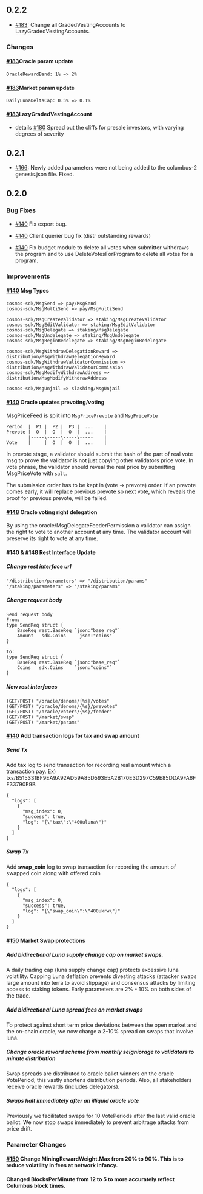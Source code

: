 ## 0.2.2

- [\#183](https://github.com/terra-project/core/pull/183): Change all GradedVestingAccounts to LazyGradedVestingAccounts.

### Changes
#### [\#183](https://github.com/terra-project/core/pull/183)Oracle param update
```
OracleRewardBand: 1% => 2%
```

#### [\#183](https://github.com/terra-project/core/pull/183)Market param update
```
DailyLunaDeltaCap: 0.5% => 0.1%
```

#### [\#183](https://github.com/terra-project/core/pull/183)LazyGradedVestingAccount

* details [\#180](https://github.com/terra-project/core/issues/180) Spread out the cliffs for presale investors, with varying degrees of severity

## 0.2.1

- [\#166](https://github.com/terra-project/core/pull/166): Newly added parameters were not being added to the columbus-2 genesis.json file. Fixed. 

## 0.2.0

### Bug Fixes

* [\#140](https://github.com/terra-project/core/pull/140) Fix export bug.

* [\#140](https://github.com/terra-project/core/pull/140) Client querier bug fix (distr outstanding rewards)

* [\#140](https://github.com/terra-project/core/pull/140) Fix budget module to delete all votes when submitter withdraws the program and to use DeleteVotesForProgram to delete all votes for a program.

### Improvements
#### [\#140](https://github.com/terra-project/core/pull/140) Msg Types

```
cosmos-sdk/MsgSend => pay/MsgSend
cosmos-sdk/MsgMultiSend => pay/MsgMultiSend

cosmos-sdk/MsgCreateValidator => staking/MsgCreateValidator
cosmos-sdk/MsgEditValidator => staking/MsgEditValidator
cosmos-sdk/MsgDelegate => staking/MsgDelegate
cosmos-sdk/MsgUndelegate => staking/MsgUndelegate
cosmos-sdk/MsgBeginRedelegate => staking/MsgBeginRedelegate

cosmos-sdk/MsgWithdrawDelegationReward => distribution/MsgWithdrawDelegationReward
cosmos-sdk/MsgWithdrawValidatorCommission => distribution/MsgWithdrawValidatorCommission
cosmos-sdk/MsgModifyWithdrawAddress => distribution/MsgModifyWithdrawAddress

cosmos-sdk/MsgUnjail => slashing/MsgUnjail
```
  
#### [\#140](https://github.com/terra-project/core/pull/140) Oracle updates prevoting/voting
MsgPriceFeed is split into ```MsgPricePrevote``` and ```MsgPriceVote```
```
Period  |  P1 |  P2 |  P3 |  ...    |
Prevote |  O  |  O  |  O  |  ...    |
        |-----\-----\-----\-----    |
Vote    |     |  O  |  O  |  ...    |
```
In prevote stage, a validator should submit the hash of the part of real vote msg to prove the validator is not just copying other validators price vote. In vote phrase, the validator should reveal the real price by submitting MsgPriceVote with ```salt```.

The submission order has to be kept in (vote -> prevote) order. If an prevote comes early, it will replace previous prevote so next vote, which reveals the proof for previous prevote, will be failed.

#### [\#148](https://github.com/terra-project/core/pull/148) Oracle voting right delegation
By using the oracle/MsgDelegateFeederPermission a validator can assign the right to vote to another account at any time. The validator account will preserve its right to vote at any time.

#### [\#140](https://github.com/terra-project/core/pull/140) & [\#148](https://github.com/terra-project/core/pull/148) Rest Interface Update
##### Change rest interface url
```
"/distribution/parameters" => "/distribution/params"
"/staking/parameters" => "/staking/params"
```

##### Change request body
```
Send request body
From:
type SendReq struct {
	BaseReq rest.BaseReq `json:"base_req"`
	Amount   sdk.Coins    `json:"coins"`
}

To:
type SendReq struct {
	BaseReq rest.BaseReq `json:"base_req"`
	Coins   sdk.Coins    `json:"coins"`
}
```

##### New rest interfaces
```
(GET/POST) "/oracle/denoms/{%s}/votes"
(GET/POST) "/oracle/denoms/{%s}/prevotes"
(GET/POST) "/oracle/voters/{%s}/feeder"
(GET/POST) "/market/swap"
(GET/POST) "/market/params"
```

#### [\#140](https://github.com/terra-project/core/pull/140) Add transaction logs for tax and swap amount
##### Send Tx
Add **tax** log to send transaction for recording real amount which a transaction pay.
Ex) txs/B515331BF9EA9A92AD59A85D593E5A2B170E3D297C59E85DDA9FA6FF33790E9B
```
{
  "logs": [
    {
      "msg_index": 0,
      "success": true,
      "log": "{\"tax\":\"400uluna\"}"
    }
  ]
}
```

##### Swap Tx
Add **swap_coin** log to swap transaction for recording the amount of swapped coin along with offered coin
```
{
  "logs": [
    {
      "msg_index": 0,
      "success": true,
      "log": "{\"swap_coin\":\"400ukrw\"}"
    }
  ]
}
```

#### [\#150](https://github.com/terra-project/core/pull/150) Market Swap protections

##### Add bidirectional Luna supply change cap on market swaps. 
A daily trading cap (luna supply change cap) protects excessive luna volatility. Capping Luna deflation prevents divesting attacks (attacker swaps large amount into terra to avoid slippage) and consensus attacks by limiting access to staking tokens. Early parameters are 2% - 10% on both sides of the trade. 

##### Add bidirectional Luna spread fees on market swaps 
To protect against short term price deviations between the open market and the on-chain oracle, we now charge a 2-10% spread on swaps that involve luna. 

##### Change oracle reward scheme from monthly seigniorage to validators to minute distribution
Swap spreads are distributed to oracle ballot winners on the oracle VotePeriod; this vastly shortens distribution periods. Also, all stakeholders receive oracle rewards (includes delegators).

##### Swaps halt immediately after an illiquid oracle vote
Previously we facilitated swaps for 10 VotePeriods after the last valid oracle ballot. We now stop swaps immediately to prevent arbitrage attacks from price drift.


### Parameter Changes 

#### [\#150](https://github.com/terra-project/core/pull/150) Change MiningRewardWeight.Max from 20% to 90%. This is to reduce volatility in fees at network infancy. 

#### Changed BlocksPerMinute from 12 to 5 to more accurately reflect Columbus block times.
